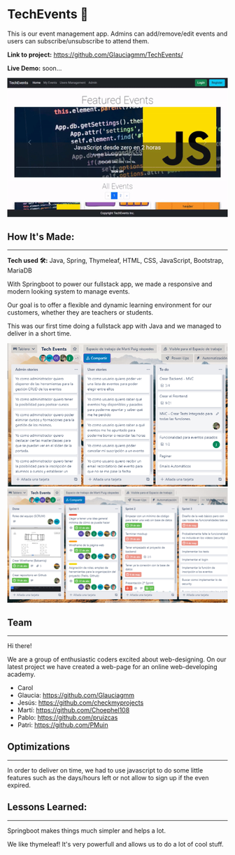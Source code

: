 # TechEvents 🚀

This is our event management app. Admins can add/remove/edit events and users can subscribe/unsubscribe to attend them.

**Link to project:** https://github.com/Glauciagmm/TechEvents/

**Live Demo:** soon...

![Desktop Image](animation.gif) 

## How It's Made:
---

**Tech used 🛠️:** Java, Spring, Thymeleaf, HTML, CSS, JavaScript, Bootstrap, MariaDB

With Springboot to power our fullstack app, we made a responsive and modern looking system to manage events.

Our goal is to offer a flexible and dynamic learning environment for our customers, whether they are teachers or students.

This was our first time doing a fullstack app with Java and we managed to deliver in a short time.

![Desktop Image](trello01.png) 
![Desktop Image](trello02.png) 

## Team
---

Hi there!

We are a group of enthusiastic coders excited about web-designing. On our latest project we have created a web-page for an online web-developing academy.

- Carol
- Glaucia: https://github.com/Glauciagmm
- Jesús: https://github.com/checkmyprojects
- Martí: https://github.com/Choephel108
- Pablo: https://github.com/pruizcas
- Patri: https://github.com/PMuin


## Optimizations
---

In order to deliver on time, we had to use javascript to do some little features such as the days/hours left or not allow to sign up if the even expired.

## Lessons Learned:
---

Springboot makes things much simpler and helps a lot.

We like thymeleaf! It's very powerfull and allows us to do a lot of cool stuff.



